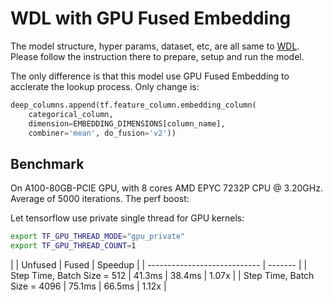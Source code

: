 # WDL with GPU Fused Embedding

The model structure, hyper params, dataset, etc, are all same to [WDL](../../../WDL/README.md). Please follow the instruction there to prepare, setup and run the model.

The only difference is that this model use GPU Fused Embedding to acclerate the lookup process. Only change is:

```python
deep_columns.append(tf.feature_column.embedding_column(
    categorical_column,
    dimension=EMBEDDING_DIMENSIONS[column_name],
    combiner='mean', do_fusion='v2'))
```

## Benchmark

On A100-80GB-PCIE GPU, with 8 cores AMD EPYC 7232P CPU @ 3.20GHz. Average of 5000 iterations. The perf boost:

Let tensorflow use private single thread for GPU kernels:

```bash
export TF_GPU_THREAD_MODE="gpu_private"
export TF_GPU_THREAD_COUNT=1
```

|                              | Unfused | Fused   | Speedup |
| ---------------------------- | ------- |
| Step Time, Batch Size = 512  | 41.3ms | 38.4ms | 1.07x   |
| Step Time, Batch Size = 4096 | 75.1ms | 66.5ms | 1.12x   |
